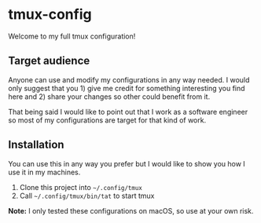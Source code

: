 # tmux-config #

Welcome to my full tmux configuration!

## Target audience ##

Anyone can use and modify my configurations in any way needed. I would only
suggest that you 1) give me credit for something interesting you find here and
2) share your changes so other could benefit from it.

That being said I would like to point out that I work as a software engineer so
most of my configurations are target for that kind of work.

## Installation ##

You can use this in any way you prefer but I would like to show you how I use
it in my machines.

1. Clone this project into `~/.config/tmux`
2. Call `~/.config/tmux/bin/tat` to start tmux

**Note:** I only tested these configurations on macOS, so use at your own risk.


